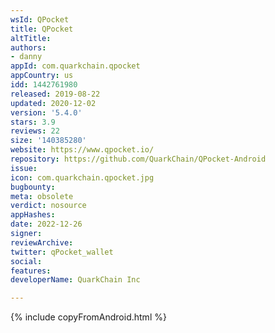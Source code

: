 ```yaml
---
wsId: QPocket
title: QPocket
altTitle: 
authors:
- danny
appId: com.quarkchain.qpocket
appCountry: us
idd: 1442761980
released: 2019-08-22
updated: 2020-12-02
version: '5.4.0'
stars: 3.9
reviews: 22
size: '140385280'
website: https://www.qpocket.io/
repository: https://github.com/QuarkChain/QPocket-Android
issue: 
icon: com.quarkchain.qpocket.jpg
bugbounty: 
meta: obsolete
verdict: nosource
appHashes: 
date: 2022-12-26
signer: 
reviewArchive: 
twitter: qPocket_wallet
social: 
features: 
developerName: QuarkChain Inc

---
```


{% include copyFromAndroid.html %}
